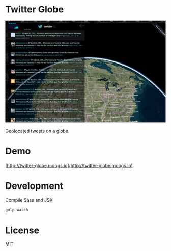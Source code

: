 # Twitter Globe

![](https://github.com/miguelmota/twitter-globe/blob/master/screenshot.png)

Geolocated tweets on a globe.

# Demo

[http://twitter-globe.moogs.io](http://twitter-globe.moogs.io)

# Development

Compile Sass and JSX

```bash
gulp watch
```

# License

MIT
